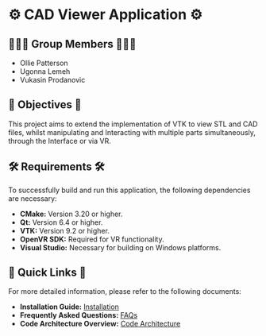 # ⚙️ CAD Viewer Application ⚙️

## 🧑‍🤝‍🧑 Group Members 🧑‍🤝‍🧑
- Ollie Patterson
- Ugonna Lemeh
- Vukasin Prodanovic

## 🎯 Objectives 🎯
This project aims to extend the implementation of VTK to view STL and CAD files, whilst manipulating and Interacting with multiple parts simultaneously, through the Interface or via VR.

## 🛠️ Requirements 🛠️
To successfully build and run this application, the following dependencies are necessary:
- **CMake:** Version 3.20 or higher.
- **Qt:** Version 6.4 or higher.
- **VTK:** Version 9.2 or higher.
- **OpenVR SDK:** Required for VR functionality.
- **Visual Studio:** Necessary for building on Windows platforms.

## 🔗 Quick Links 🔗
For more detailed information, please refer to the following documents:
- **Installation Guide:** [Installation](/docs/installation.md)
- **Frequently Asked Questions:** [FAQs](/docs/faq.md)
- **Code Architecture Overview:** [Code Architecture](/docs/arc.md)